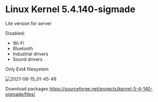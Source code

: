 # Linux Kernel 5.4.140-sigmade

Lite version for server

Disabled:
- Wi-Fi
- Bluetooth
- Industrial drivers
- Sound drivers 

Only Ext4 filesystem

![2021-08-15_01-45-49](https://user-images.githubusercontent.com/55326490/129459195-b66e7634-0291-4f2d-99d4-fdf1cc6bedea.png)


Download packages https://sourceforge.net/projects/kernel-5-4-140-sigmade/files/
